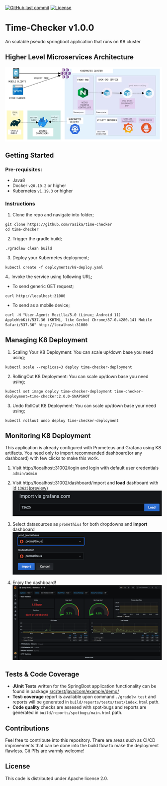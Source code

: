 [![GitHub last commit](https://img.shields.io/github/last-commit/ballerina-platform/ballerina-lang.svg)](https://github.com/ballerina-platform/ballerina-lang/commits/master)
  [![License](https://img.shields.io/badge/License-Apache%202.0-blue.svg)](https://opensource.org/licenses/Apache-2.0)
# Time-Checker v1.0.0
An scalable pseudo springboot application that runs on K8 cluster

## Higher Level Microservices Architecture
<img alt="load dashboard" src="https://github.com/rasika/time-checker/blob/master/doc/images/architecture.png?raw=true" width="640" />

## Getting Started
### Pre-requisites:
- Java8
- Docker `v20.10.2` or higher
- Kubernetes `v1.19.3` or higher

### Instructions
1. Clone the repo and navigate into folder;
```
git clone https://github.com/rasika/time-checker
cd time-checker
```

2. Trigger the gradle build;
```
./gradlew clean build
```

3. Deploy your Kubernetes deployment;
```
kubectl create -f deployments/k8-deploy.yaml
```

4.. Invoke the service using following URL;
- To send generic GET request;
```
curl http://localhost:31000
```
- To send as a mobile device;
```
curl -H "User-Agent: Mozilla/5.0 (Linux; Android 11) AppleWebKit/537.36 (KHTML, like Gecko) Chrome/87.0.4280.141 Mobile Safari/537.36" http://localhost:31000
```

## Managing K8 Deployment
1. Scaling Your K8 Deployment: You can scale up/down base you need using;
```
kubectl scale --replicas=3 deploy time-checker-deployment
```

2. RollingOut K8 Deployment: You can scale up/down base you need using;
```
kubectl set image deploy time-checker-deployment time-checker-deployment=time-checker:2.0.0-SNAPSHOT
```

3. Undo RollOut K8 Deployment: You can scale up/down base your need using;
```
kubectl rollout undo deploy time-checker-deployment
```

## Monitoring K8 Deployment
This application is already configured with Prometeus and Grafana using K8 artifacts. You need only to import recommended dashboard(or any dashboard) with few clicks to make this work.
1. Visit http://localhost:31002/login and login with default user credentials `admin/admin`
2. Visit http://localhost:31002/dashboard/import and **load** dashboard with id `13625`([preview](https://grafana.com/grafana/dashboards/13625))
&nbsp;<img alt="load dashboard" src="https://github.com/rasika/time-checker/blob/master/doc/images/load.png?raw=true" width="640" />

3. Select datasources as `promethius` for both dropdowns and **import** dashboard
&nbsp;<img alt="import dashboard" src="https://github.com/rasika/time-checker/blob/master/doc/images/import.png?raw=true" width="640" />

4. Enjoy the dashboard!
![dashboard preview](https://github.com/rasika/time-checker/blob/master/doc/images/dashboard.png?raw=true)

## Tests & Code Coverage
- **JUnit Tests** written for the SpringBoot application functionality can be found in package [src/test/java/com/example/demo/](https://github.com/rasika/time-checker/blob/master/src/test/java/com/example/demo/)
- **Test-coverage** report is available upon command `./gradelw test` and reports will be generated in `build/reports/tests/test/index.html` path.
- **Code quality** checks are assesed with spot-bugs and reports are generated in `build/reports/spotbugs/main.html` path.

## Contributions
Feel free to contribute into this repository. There are areas such as CI/CD improvements that can be done into the build flow to make the deployment flawless.
Git PRs are warmly welcome!

## License
This code is distributed under Apache license 2.0.
